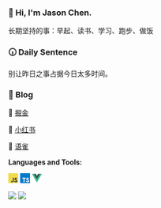 
### 👋 Hi, I'm Jason Chen. 

长期坚持的事：早起、读书、学习、跑步、做饭

### 🕡 Daily Sentence

别让昨日之事占据今日太多时间。

### 📝 Blog

🚀 [掘金](https://juejin.cn/user/131597123991159/posts)

📕 [小红书](https://www.xiaohongshu.com/user/profile/5b5183654eacab7621104468?xhsshare=CopyLink&appuid=5b5183654eacab7621104468&apptime=1693119314)

🐤 [语雀](https://www.yuque.com/jcyc)

**Languages and Tools:**  

<code><img height="20" src="https://raw.githubusercontent.com/github/explore/80688e429a7d4ef2fca1e82350fe8e3517d3494d/topics/javascript/javascript.png"></code>
<code><img height="20" src="https://raw.githubusercontent.com/github/explore/80688e429a7d4ef2fca1e82350fe8e3517d3494d/topics/typescript/typescript.png"></code>
<code><img height="20" src="https://raw.githubusercontent.com/github/explore/80688e429a7d4ef2fca1e82350fe8e3517d3494d/topics/vue/vue.png"></code>

<img src="https://github-readme-stats.vercel.app/api?username=jcyicai" style="width: 50%;" />

<img src="https://4sdvg7tqbv.us.aircode.run/juejin?uid=131597123991159" style="width: 50%;" />
